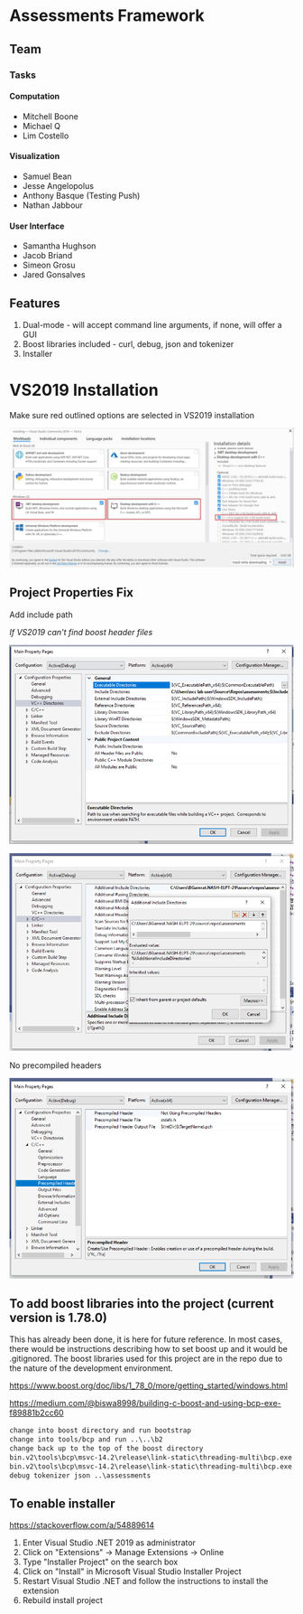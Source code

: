 # Assessments Framework

## Team

### Tasks

#### Computation
- Mitchell Boone
- Michael Q
- Lim Costello

#### Visualization
- Samuel Bean
- Jesse Angelopolus
- Anthony Basque (Testing Push)
- Nathan Jabbour

#### User Interface
- Samantha Hughson
- Jacob Briand
- Simeon Grosu
- Jared Gonsalves

## Features

1. Dual-mode - will accept command line arguments, if none, will offer a GUI
1. Boost libraries included - curl, debug, json and tokenizer
1. Installer

# VS2019 Installation

Make sure red outlined options are selected in VS2019 installation

![VS2019 Installation Options](res/VS2019-installation-options.jpg "VS2019 Installation Options")

## Project Properties Fix

Add include path  

*If VS2019 can't find boost header files*

![cpp include](res/cpp-include.png "cpp-include")

![include](res/include.png "include")

No precompiled headers  

![no precompiled headers](res/no-precompiled-headers.png "no precompiled headers")

## To add boost libraries into the project (current version is 1.78.0)

This has already been done, it is here for future reference. In most cases, there would be
instructions describing how to set boost up and it would be .gitignored. The boost libraries
used for this project are in the repo due to the nature of the development environment.

<https://www.boost.org/doc/libs/1_78_0/more/getting_started/windows.html>

<https://medium.com/@biswa8998/building-c-boost-and-using-bcp-exe-f89881b2cc60>

	change into boost directory and run bootstrap
	change into tools/bcp and run ..\..\b2
	change back up to the top of the boost directory
	bin.v2\tools\bcp\msvc-14.2\release\link-static\threading-multi\bcp.exe
	bin.v2\tools\bcp\msvc-14.2\release\link-static\threading-multi\bcp.exe debug tokenizer json ..\assessments

## To enable installer
<https://stackoverflow.com/a/54889614>

1. Enter Visual Studio .NET 2019 as administrator
1. Click on "Extensions" -> Manage Extensions -> Online
1. Type "Installer Project" on the search box
1. Click on "Install" in Microsoft Visual Studio Installer Project
1. Restart Visual Studio .NET and follow the instructions to install the extension
1. Rebuild install project
